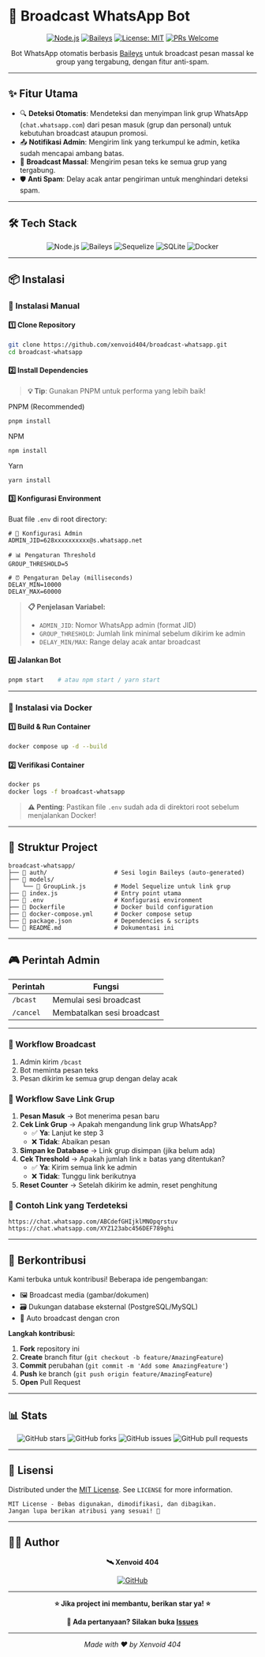# 📢 Broadcast WhatsApp Bot

<div align="center">

[![Node.js](https://img.shields.io/badge/Node.js-v22%2B-green?logo=node.js)](https://nodejs.org/)
[![Baileys](https://img.shields.io/badge/Baileys-WhatsApp%20API-blue)](https://github.com/WhiskeySockets/Baileys)
[![License: MIT](https://img.shields.io/badge/License-MIT-yellow.svg)](https://opensource.org/licenses/MIT)
[![PRs Welcome](https://img.shields.io/badge/PRs-welcome-brightgreen.svg)](http://makeapullrequest.com)

Bot WhatsApp otomatis berbasis [Baileys](https://github.com/WhiskeySockets/Baileys) untuk broadcast pesan massal ke group yang tergabung, dengan fitur anti-spam.

</div>

---

## ✨ Fitur Utama

-   🔍 **Deteksi Otomatis**: Mendeteksi dan menyimpan link grup WhatsApp (`chat.whatsapp.com`) dari pesan masuk (grup dan personal) untuk kebutuhan broadcast ataupun promosi.
-   📤 **Notifikasi Admin**: Mengirim link yang terkumpul ke admin, ketika sudah mencapai ambang batas.
-   📢 **Broadcast Massal**: Mengirim pesan teks ke semua grup yang tergabung.
-   🛡️ **Anti Spam**: Delay acak antar pengiriman untuk menghindari deteksi spam.

---

## 🛠️ Tech Stack

<div align="center">
  
![Node.js](https://img.shields.io/badge/-Node.js-339933?logo=node.js&logoColor=white)
![Baileys](https://img.shields.io/badge/-Baileys-25D366?logo=whatsapp&logoColor=white)
![Sequelize](https://img.shields.io/badge/-Sequelize-52B0E7?logo=sequelize&logoColor=white)
![SQLite](https://img.shields.io/badge/-SQLite-003B57?logo=sqlite&logoColor=white)
![Docker](https://img.shields.io/badge/-Docker-2496ED?logo=docker&logoColor=white)

</div>

---

## 📦 Instalasi

### 🚀 Instalasi Manual

#### 1️⃣ Clone Repository

```bash
git clone https://github.com/xenvoid404/broadcast-whatsapp.git
cd broadcast-whatsapp
```

#### 2️⃣ Install Dependencies

> **💡 Tip**: Gunakan PNPM untuk performa yang lebih baik!

PNPM (Recommended)

```bash
pnpm install
```

NPM

```bash
npm install
```

Yarn

```bash
yarn install
```

#### 3️⃣ Konfigurasi Environment

Buat file `.env` di root directory:

```env
# 🔑 Konfigurasi Admin
ADMIN_JID=628xxxxxxxxxx@s.whatsapp.net

# 📊 Pengaturan Threshold
GROUP_THRESHOLD=5

# ⏰ Pengaturan Delay (milliseconds)
DELAY_MIN=10000
DELAY_MAX=60000
```

> **📋 Penjelasan Variabel:**
>
> -   `ADMIN_JID`: Nomor WhatsApp admin (format JID)
> -   `GROUP_THRESHOLD`: Jumlah link minimal sebelum dikirim ke admin
> -   `DELAY_MIN/MAX`: Range delay acak antar broadcast

#### 4️⃣ Jalankan Bot

```bash
pnpm start    # atau npm start / yarn start
```

---

### 🐳 Instalasi via Docker

#### 1️⃣ Build & Run Container

```bash
docker compose up -d --build
```

#### 2️⃣ Verifikasi Container

```bash
docker ps
docker logs -f broadcast-whatsapp
```

> **⚠️ Penting**: Pastikan file `.env` sudah ada di direktori root sebelum menjalankan Docker!

---

## 📁 Struktur Project

```
broadcast-whatsapp/
├── 📁 auth/                   # Sesi login Baileys (auto-generated)
├── 📁 models/
│   └── 📄 GroupLink.js        # Model Sequelize untuk link grup
├── 📄 index.js                # Entry point utama
├── 📄 .env                    # Konfigurasi environment
├── 📄 Dockerfile              # Docker build configuration
├── 📄 docker-compose.yml      # Docker compose setup
├── 📄 package.json            # Dependencies & scripts
└── 📄 README.md               # Dokumentasi ini
```

---

## 🎮 Perintah Admin

| Perintah  | Fungsi                     |
| --------- | -------------------------- |
| `/bcast`  | Memulai sesi broadcast     |
| `/cancel` | Membatalkan sesi broadcast |

---

### 📢 Workflow Broadcast

1. Admin kirim `/bcast`
2. Bot meminta pesan teks
3. Pesan dikirim ke semua grup dengan delay acak

### 🔄 Workflow Save Link Grup

1. **Pesan Masuk** → Bot menerima pesan baru
2. **Cek Link Grup** → Apakah mengandung link grup WhatsApp?
    - ✅ **Ya**: Lanjut ke step 3
    - ❌ **Tidak**: Abaikan pesan
3. **Simpan ke Database** → Link grup disimpan (jika belum ada)
4. **Cek Threshold** → Apakah jumlah link ≥ batas yang ditentukan?
    - ✅ **Ya**: Kirim semua link ke admin
    - ❌ **Tidak**: Tunggu link berikutnya
5. **Reset Counter** → Setelah dikirim ke admin, reset penghitung

### 🧲 Contoh Link yang Terdeteksi

```
https://chat.whatsapp.com/ABCdefGHIjklMNOpqrstuv
https://chat.whatsapp.com/XYZ123abc456DEF789ghi
```

---

## 🤝 Berkontribusi

Kami terbuka untuk kontribusi! Beberapa ide pengembangan:

-   🖼️ Broadcast media (gambar/dokumen)
-   🗃️ Dukungan database eksternal (PostgreSQL/MySQL)
-   📢 Auto broadcast dengan cron

**Langkah kontribusi:**

1. **Fork** repository ini
2. **Create** branch fitur (`git checkout -b feature/AmazingFeature`)
3. **Commit** perubahan (`git commit -m 'Add some AmazingFeature'`)
4. **Push** ke branch (`git push origin feature/AmazingFeature`)
5. **Open** Pull Request

---

## 📊 Stats

<div align="center">

![GitHub stars](https://img.shields.io/github/stars/xenvoid404/broadcast-whatsapp?style=social)
![GitHub forks](https://img.shields.io/github/forks/xenvoid404/broadcast-whatsapp?style=social)
![GitHub issues](https://img.shields.io/github/issues/xenvoid404/broadcast-whatsapp)
![GitHub pull requests](https://img.shields.io/github/issues-pr/xenvoid404/broadcast-whatsapp)

</div>

---

## 📜 Lisensi

Distributed under the [MIT License](LICENSE). See `LICENSE` for more information.

```
MIT License - Bebas digunakan, dimodifikasi, dan dibagikan.
Jangan lupa berikan atribusi yang sesuai! 🙏
```

---

## 👨‍💻 Author

<div align="center">

**🛰️ Xenvoid 404**

[![GitHub](https://img.shields.io/badge/GitHub-100000?style=for-the-badge&logo=github&logoColor=white)](https://github.com/xenvoid404)

</div>

---

<div align="center">

**⭐ Jika project ini membantu, berikan star ya! ⭐**

**💬 Ada pertanyaan? Silakan buka [Issues](https://github.com/xenvoid404/broadcast-whatsapp/issues)**

---

_Made with ❤️ by Xenvoid 404_

</div>
